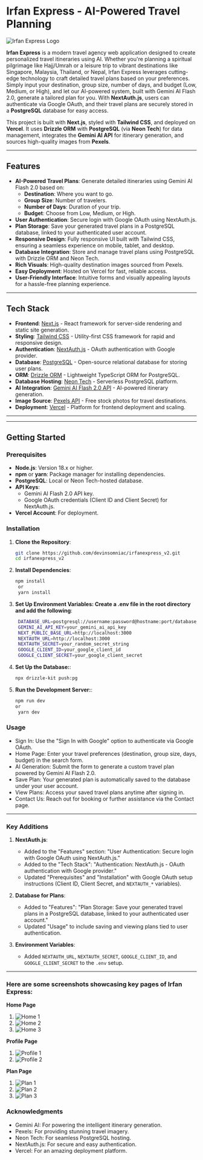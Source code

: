 # Irfan Express - AI-Powered Travel Planning

![Irfan Express Logo](/public/logo.png)

**Irfan Express** is a modern travel agency web application designed to create personalized travel itineraries using AI. Whether you're planning a spiritual pilgrimage like Hajj/Umrah or a leisure trip to vibrant destinations like Singapore, Malaysia, Thailand, or Nepal, Irfan Express leverages cutting-edge technology to craft detailed travel plans based on your preferences. Simply input your destination, group size, number of days, and budget (Low, Medium, or High), and let our AI-powered system, built with Gemini AI Flash 2.0, generate a tailored plan for you. With **NextAuth.js**, users can authenticate via Google OAuth, and their travel plans are securely stored in a **PostgreSQL** database for easy access.

This project is built with **Next.js**, styled with **Tailwind CSS**, and deployed on **Vercel**. It uses **Drizzle ORM** with **PostgreSQL** (via **Neon Tech**) for data management, integrates the **Gemini AI API** for itinerary generation, and sources high-quality images from **Pexels**.

---

## Features

- **AI-Powered Travel Plans**: Generate detailed itineraries using Gemini AI Flash 2.0 based on:
  - **Destination**: Where you want to go.
  - **Group Size**: Number of travelers.
  - **Number of Days**: Duration of your trip.
  - **Budget**: Choose from Low, Medium, or High.
- **User Authentication**: Secure login with Google OAuth using NextAuth.js.
- **Plan Storage**: Save your generated travel plans in a PostgreSQL database, linked to your authenticated user account.
- **Responsive Design**: Fully responsive UI built with Tailwind CSS, ensuring a seamless experience on mobile, tablet, and desktop.
- **Database Integration**: Store and manage travel plans using PostgreSQL with Drizzle ORM and Neon Tech.
- **Rich Visuals**: High-quality destination images sourced from Pexels.
- **Easy Deployment**: Hosted on Vercel for fast, reliable access.
- **User-Friendly Interface**: Intuitive forms and visually appealing layouts for a hassle-free planning experience.

---

## Tech Stack

- **Frontend**: [Next.js](https://nextjs.org/) - React framework for server-side rendering and static site generation.
- **Styling**: [Tailwind CSS](https://tailwindcss.com/) - Utility-first CSS framework for rapid and responsive design.
- **Authentication**: [NextAuth.js](https://next-auth.js.org/) - OAuth authentication with Google provider.
- **Database**: [PostgreSQL](https://www.postgresql.org/) - Open-source relational database for storing user plans.
- **ORM**: [Drizzle ORM](https://orm.drizzle.team/) - Lightweight TypeScript ORM for PostgreSQL.
- **Database Hosting**: [Neon Tech](https://neon.tech/) - Serverless PostgreSQL platform.
- **AI Integration**: [Gemini AI Flash 2.0 API](https://gemini.ai/) - AI-powered itinerary generation.
- **Image Source**: [Pexels API](https://www.pexels.com/api/) - Free stock photos for travel destinations.
- **Deployment**: [Vercel](https://vercel.com/) - Platform for frontend deployment and scaling.

---

---

## Getting Started

### Prerequisites

- **Node.js**: Version 18.x or higher.
- **npm** or **yarn**: Package manager for installing dependencies.
- **PostgreSQL**: Local or Neon Tech-hosted database.
- **API Keys**:
  - Gemini AI Flash 2.0 API key.
  - Google OAuth credentials (Client ID and Client Secret) for NextAuth.js.
- **Vercel Account**: For deployment.

### Installation

1. **Clone the Repository**:
   ```bash
   git clone https://github.com/devinsomniac/irfanexpress_v2.git
   cd irfanexpress_v2
   ```
2. **Install Dependencies**:
   ```bash
   npm install
    or
    yarn install
   ```
3. **Set Up Environment Variables: Create a .env file in the root directory and add the following**:
   ```bash
    DATABASE_URL=postgresql://username:password@hostname:port/database_name
    GEMINI_AI_API_KEY=your_gemini_ai_api_key
    NEXT_PUBLIC_BASE_URL=http://localhost:3000
    NEXTAUTH_URL=http://localhost:3000
    NEXTAUTH_SECRET=your_random_secret_string
    GOOGLE_CLIENT_ID=your_google_client_id
    GOOGLE_CLIENT_SECRET=your_google_client_secret
   ```
4. **Set Up the Database:**:
   ```bash
   npx drizzle-kit push:pg
   ```
5. **Run the Development Server:**:
   ```bash
   npm run dev 
   or
    yarn dev
   ```      

### Usage
- Sign In: Use the "Sign In with Google" option to authenticate via Google OAuth.
- Home Page: Enter your travel preferences (destination, group size, days, budget) in the search form.
- AI Generation: Submit the form to generate a custom travel plan powered by Gemini AI Flash 2.0.
- Save Plan: Your generated plan is automatically saved to the database under your user account.
- View Plans: Access your saved travel plans anytime after signing in.
- Contact Us: Reach out for booking or further assistance via the Contact page. 

---

### Key Additions
1. **NextAuth.js**:
   - Added to the "Features" section: "User Authentication: Secure login with Google OAuth using NextAuth.js."
   - Added to the "Tech Stack": "Authentication: NextAuth.js - OAuth authentication with Google provider."
   - Updated "Prerequisites" and "Installation" with Google OAuth setup instructions (Client ID, Client Secret, and `NEXTAUTH_*` variables).

2. **Database for Plans**:
   - Added to "Features": "Plan Storage: Save your generated travel plans in a PostgreSQL database, linked to your authenticated user account."
   - Updated "Usage" to include saving and viewing plans tied to user authentication.

3. **Environment Variables**:
   - Added `NEXTAUTH_URL`, `NEXTAUTH_SECRET`, `GOOGLE_CLIENT_ID`, and `GOOGLE_CLIENT_SECRET` to the `.env` setup.

---

### Here are some screenshots showcasing key pages of Irfan Express:


**Home Page**

1. ![Home 1](/public/screenshots/Home.png)
2. ![Home 2](/public/screenshots/Home2.png)
3. ![Home 3](/public/screenshots/Home3.png)

**Profile Page**

1. ![Profile 1](/public/screenshots/Profile1.png)
2. ![Profile 2](/public/screenshots/Profile2.png)


**Plan Page**

1. ![Plan 1](/public/screenshots/Plan1.png)
2. ![Plan 2](/public/screenshots/Plan2.png)
3. ![Plan 3](/public/screenshots/Plan3.png)

### Acknowledgments
- Gemini AI: For powering the intelligent itinerary generation.
- Pexels: For providing stunning travel imagery.
- Neon Tech: For seamless PostgreSQL hosting.
- NextAuth.js: For secure and easy authentication.
- Vercel: For an amazing deployment platform.